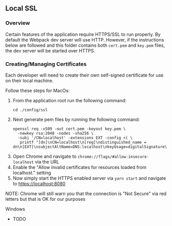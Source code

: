 ## Local SSL

### Overview
Certain features of the application require HTTPS/SSL to run properly. 
By default the Webpack dev server will use HTTP.  However, if the instructions below are followed
and this folder contains both `cert.pem` and `key.pem` files, the dev server will be started over HTTPS.

### Creating/Managing Certificates
Each developer will need to create their own self-signed certificate for use on their local machine.

Follow these steps for MacOs:
1) From the application root run the following command: 
    ```$sh
    cd ./config/ssl
    ```
2) Next generate pem files by running the following command:
    ```$sh
    openssl req -x509 -out cert.pem -keyout key.pem \
      -newkey rsa:2048 -nodes -sha256 \
      -subj '/CN=localhost' -extensions EXT -config <( \
       printf "[dn]\nCN=localhost\n[req]\ndistinguished_name = dn\n[EXT]\nsubjectAltName=DNS:localhost\nkeyUsage=digitalSignature\nextendedKeyUsage=serverAuth")
    ```
3) Open Chrome and navigate to `chrome://flags/#allow-insecure-localhost` via the URL
4) Enable the "Allow invalid certificates for resources loaded from localhost." setting
5) Now simply start the HTTPS enabled server via `yarn start` and navigate to [https://localhost:8080]()

NOTE: Chrome will still warn you that the connection is "Not Secure" via red letters but that is OK for our purposes

Windows
- TODO
